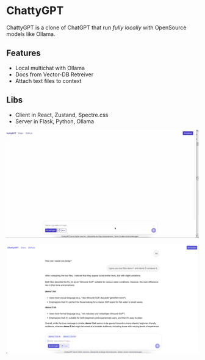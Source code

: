 # ChattyGPT

ChattyGPT is a clone of ChatGPT that run *fully locally* with OpenSource models like Ollama.

## Features

* Local multichat with Ollama
* Docs from Vector-DB Retreiver
* Attach text files to context

## Libs

* Client in React, Zustand, Spectre.css
* Server in Flask, Python, Ollama

![ChattyGPT Video](ChattyGPT.webp)

![ChattyGPT Screen](Screen.png)
